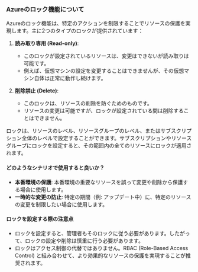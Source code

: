 ### Azureのロック機能について

Azureのロック機能は、特定のアクションを制限することでリソースの保護を実現します。主に2つのタイプのロックが提供されています：

1. **読み取り専用 (Read-only)**:
   - このロックが設定されているリソースは、変更はできないが読み取りは可能です。
   - 例えば、仮想マシンの設定を変更することはできませんが、その仮想マシン自体は正常に動作し続けます。

2. **削除禁止 (Delete)**:
   - このロックは、リソースの削除を防ぐためのものです。
   - リソースの変更は可能ですが、ロックが設定されている間は削除することはできません。

ロックは、リソースのレベル、リソースグループのレベル、またはサブスクリプション全体のレベルで設定することができます。サブスクリプションやリソースグループにロックを設定すると、その範囲内の全てのリソースにロックが適用されます。

#### どのようなシナリオで使用すると良いか？

- **本番環境の保護**: 本番環境の重要なリソースを誤って変更や削除から保護する場合に使用します。
- **一時的な変更の防止**: 特定の期間（例: アップデート中）に、特定のリソースの変更を制限したい場合に使用します。

#### ロックを設定する際の注意点

- ロックを設定すると、管理者もそのロックに従う必要があります。したがって、ロックの設定や削除は慎重に行う必要があります。
- ロックはアクセス制御の代替ではありません。RBAC (Role-Based Access Control) と組み合わせて、より効果的なリソースの保護を実現することが推奨されます。
